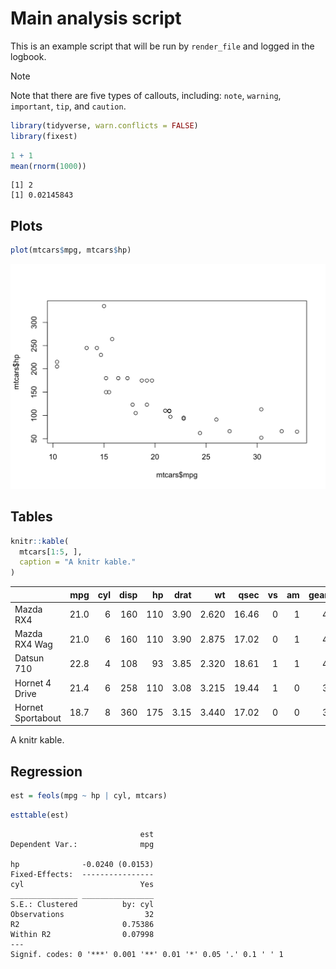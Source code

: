 # Main analysis script

This is an example script that will be run by `render_file` and logged
in the logbook.

> [!NOTE]
>
> Note that there are five types of callouts, including: `note`,
> `warning`, `important`, `tip`, and `caution`.

``` r
library(tidyverse, warn.conflicts = FALSE)
library(fixest)
```

``` r
1 + 1
mean(rnorm(1000))
```

    [1] 2
    [1] 0.02145843

## Plots

``` r
plot(mtcars$mpg, mtcars$hp)
```

<img src="index_files/figure-html/unnamed-chunk-2-1.png" width="672" />

## Tables

``` r
knitr::kable(
  mtcars[1:5, ], 
  caption = "A knitr kable."
)
```

|                   |  mpg | cyl | disp |  hp | drat |    wt |  qsec |  vs |  am | gear | carb |
|:------------------|-----:|----:|-----:|----:|-----:|------:|------:|----:|----:|-----:|-----:|
| Mazda RX4         | 21.0 |   6 |  160 | 110 | 3.90 | 2.620 | 16.46 |   0 |   1 |    4 |    4 |
| Mazda RX4 Wag     | 21.0 |   6 |  160 | 110 | 3.90 | 2.875 | 17.02 |   0 |   1 |    4 |    4 |
| Datsun 710        | 22.8 |   4 |  108 |  93 | 3.85 | 2.320 | 18.61 |   1 |   1 |    4 |    1 |
| Hornet 4 Drive    | 21.4 |   6 |  258 | 110 | 3.08 | 3.215 | 19.44 |   1 |   0 |    3 |    1 |
| Hornet Sportabout | 18.7 |   8 |  360 | 175 | 3.15 | 3.440 | 17.02 |   0 |   0 |    3 |    2 |

A knitr kable.

## Regression

``` r
est = feols(mpg ~ hp | cyl, mtcars)
```

``` r
esttable(est)
```

                                 est
    Dependent Var.:              mpg
                                    
    hp              -0.0240 (0.0153)
    Fixed-Effects:  ----------------
    cyl                          Yes
    _______________ ________________
    S.E.: Clustered          by: cyl
    Observations                  32
    R2                       0.75386
    Within R2                0.07998
    ---
    Signif. codes: 0 '***' 0.001 '**' 0.01 '*' 0.05 '.' 0.1 ' ' 1

